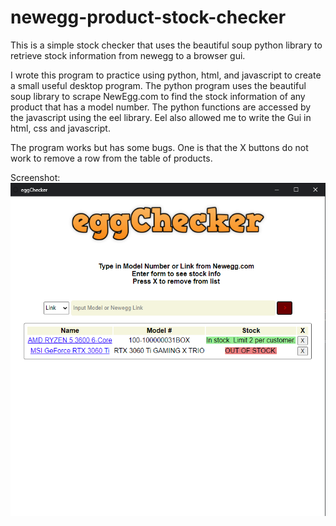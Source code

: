 # newegg-product-stock-checker
This is a simple stock checker that uses the beautiful soup python library to retrieve stock information from newegg to a browser gui.

I wrote this program to practice using python, html, and javascript to create a small useful desktop program. The python program uses the beautiful soup library to scrape
NewEgg.com to find the stock information of any product that has a model number. The python functions are accessed by the javascript using the eel library.
Eel also allowed me to write the Gui in html, css and javascript.

The program works but has some bugs. One is that the X buttons do not work to remove a row from the table of products.

Screenshot:  <br>
![program screenshot](web/img/eggCheckerscreenshot.png)
